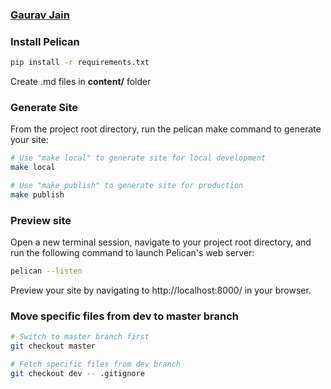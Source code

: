### [Gaurav Jain](http://www.gauravvjn.com)

### Install Pelican

```sh
pip install -r requirements.txt
```

Create .md files in **content/** folder

### Generate Site
From the project root directory, run the pelican make command to generate your site:

```sh
# Use "make local" to generate site for local development
make local

# Use "make publish" to generate site for production
make publish 
```

### Preview site
Open a new terminal session, navigate to your project root directory, and 
run the following command to launch Pelican's web server:
```sh
pelican --listen
```

Preview your site by navigating to http://localhost:8000/ in your browser.


### Move specific files from dev to master branch
```sh
# Switch to master branch first
git checkout master

# Fetch specific files from dev branch
git checkout dev -- .gitignore
```
